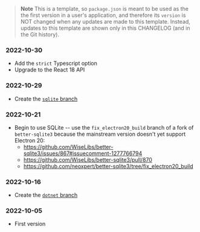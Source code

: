 > **Note**
> This is a template,
> so `package.json` is meant to be used as the the first version in a user's application,
> and therefore its `version` is NOT changed when any updates are made to this template.
> Instead, updates to this template are shown only in this CHANGELOG (and in the Git history).

### 2022-10-30

- Add the `strict` Typescript option
- Upgrade to the React 18 API

### 2022-10-29

- Create the [`sqlite` branch](https://github.com/cwellsx/electron_forge_template/tree/sqlite)

### 2022-10-21

- Begin to use SQLite -- use the `fix_electron20_build` branch of a fork of `better-sqlite3`
  because the mainstream version doesn't yet support Electron 20:
  - https://github.com/WiseLibs/better-sqlite3/issues/867#issuecomment-1277766794
  - https://github.com/WiseLibs/better-sqlite3/pull/870
  - https://github.com/neoxpert/better-sqlite3/tree/fix_electron20_build

### 2022-10-16

- Create the [`dotnet` branch](https://github.com/cwellsx/electron_forge_template/tree/dotnet)

### 2022-10-05

- First version
